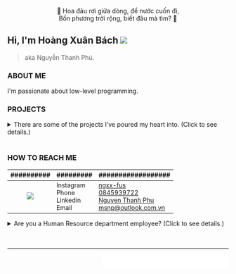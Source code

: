<p align="center">
🌸 Hoa đâu rơi giữa dòng, để nước cuốn đi,<br>
Bốn phương trời rộng, biết đâu mà tìm? 🌸<br>
</p>


<h2 align="left">Hi, I'm <b>Hoàng Xuân Bách </b> <img src="https://media.giphy.com/media/mGcNjsfWAjY5AEZNw6/giphy.gif" width="50"></h2>

>  aka Nguyễn Thanh Phú. 

<h3 align="left"> ABOUT ME </h3>
I'm passionate about low-level programming.

<h3 align="left"> PROJECTS </h3>
<details>
<summary>
  <href src="https://github.com/ngxx-fus/ngxx-fus/blob/main/PROJECTS.md">There</href>  are some of the projects I’ve poured my heart into. (Click to see details.)
<br><br>
</summary>
  <table border="1" width="100%">
    <tr>
      <th align="center">Project's name</th>
      <th align="center">HW</th>
      <th align="center">Platform/Framework/Tools</th>
      <th align="center">Lang</th>
      <th align="center">Category</th>
      <th align="center">Description</th>
      <th align="center">Link</th>
    </tr>
    <tr>
      <td>Screen simulation</td>
      <td> -- </td>
      <td>SDL</td>
      <td>C</td>
      <td> App </td>
      <td>HW simulation API for developt embedded(MCU) UI </td>
      <td><a href="https://github.com/ngxx-fus/screen_sim_proj">link</a></td>
    </tr>
    <tr>
      <td>Smart Decorative Screen<br>aka Agiftforcrush</td>
      <td>EPS_WROOM32<br>TFT2,2"</td>
      <td>Arduino_ESP</td>
      <td>C++</td>
      <td>IoT</td>
      <td>A gift for crush (included HW).</td>
      <td><a href="https://github.com/hg-xnb/agiftforcursh/tree/main">link</a></td>
    </tr>
    <tr>
      <td>ESP32 Console Screen</td>
      <td>ESP32, TFT 2.2"</td>
      <td>Arduino<br>PlatformIO</td>
      <td>C++</td>
      <td>N/A</td>
      <td>Create console.h to log information to the TFT screen.</td>
      <td><a href="https://github.com/hg-xnb/tft-esp32-console.git">link</a></td>
    </tr>
    <tr>
      <td>jpg2bin565</td>
      <td>N/A</td>
      <td>N/A</td>
      <td>C++<br>Makefile</td>
      <td>OOP<br>(Image utils)</td>
      <td>The C++ program to convert an JPG image to BIN image (that can be read and displayed in <a href="https://github.com/hg-xnb/agiftforcursh/tree/main">agiftforcrush</a>).</td>
      <td><a href="https://github.com/hg-xnb/jpg2bin565.git">link</a></td>
    </tr>
    <tr>
      <td>Computer Organization Practice</td>
      <td>8051_Pro_Kit (AT89C52 inside)</td>
      <td>uVsion Kiel</td>
      <td>C</td>
      <td>Embedded</td>
      <td>- Control the components are connected to AT89C52 on the kit by config some registers using Clang.<br> - Make driver (I2C, SPI) to read/write with realtime IC, ADC/DAC IC, LCD16x2, HC05-like bluetooth module.</td>
      <td><a href="https://github.com/hg-xnb/at89c52_proj">link</a></td>
    </tr>
    <tr>
      <td>MiniSupermarket Management</td>
      <td>N/A</td>
      <td>Qt</td>
      <td>C++</td>
      <td>UI/OOP</td>
      <td>Make a app to manage the MiniSupermarket using C++ with Qt framework.</td>
      <td><a href="https://github.com/hg-xnb/minisupermarket_management_proj">link</a></td>
    </tr>
    <tr>
      <td>Fire Safety and Monitoring System for Apartments</td>
      <td>RPi4<br>HMi7"</td>
      <td>PySide6/QtPython</td>
      <td>PyThon (my part)</td>
      <td>IoT</td>
      <td>Create a system that can detect gas and fire, trigger an on-site warning, and send notifications to a website. Additionally, it tracks temperature and humidity, and displays the data in a chart on the dashboard.</td>
      <td><a href="https://github.com/hg-xnb/siciot_capstoneproj">link</a></td>
    </tr>
    <tr>
      <td>UI</td>
      <td>N/A</td>
      <td>PySide6/QtPython</td>
      <td>Python</td>
      <td>UI</td>
      <td>The task in ITFA course to make the local UI for a system.</td>
      <td><a href="https://github.com/hg-xnb/gui_pyqt6">link</a></td>
    </tr>
    <tr>
      <td>Flash ADC</td>
      <td>N/A</td>
      <td>N/A</td>
      <td>N/A</td>
      <td>IC Design</td>
      <td>Design a Flash ADC 3 bits using Cadence with Samsung's 90nm process.</td>
      <td><a href="https://github.com/hg-xnb/flash_adc">link</a></td>
    </tr>
    <tr>
      <td>RPi4 Kernel</td>
      <td>RPi4</td>
      <td>Makefile<br>Buildroot</td>
      <td>N/A</td>
      <td>Embedded</td>
      <td>Make a RPi kernel for writing driver/cross-compiling later.</td>
      <td><a href="https://github.com/hg-xnb/build_rpi4_kernel">link</a></td>
    </tr>
    <tr>
      <td>Snakeeee</td>
      <td>N/A</td>
      <td>N/A</td>
      <td>C</td>
      <td>N/A</td>
      <td>Snake game in console, C-version for a game in `8051_pro_kit`.</td>
      <td><a href="https://github.com/hg-xnb/snake8x8_proj">link</a></td>
    </tr>
  </table>
</details>

<h3 align="left"> HOW TO REACH ME</h3>

|##########|#########|##################|
| :--: | :--  |  :----  |
| <img src="https://raw.githubusercontent.com/ngxx-fus/ngxx-fus/refs/heads/main/camtucau.jpg" width="100" > | Instagram<br>Phone<br>Linkedin<Br>Email| [ngxx-fus](https://www.instagram.com/ngxx-fus)<br>[0845939722](https://zaloapp.com/qr/p/p7i50akv346q)<br>[Nguyen Thanh Phu](https://www.linkedin.com/in/phu-nguyen-thanh-438966261/)<br>[msnp@outlook.com.vn](mailto:msnp@outlook.com.vn) |

<details>
<summary>
Are you a Human Resource department employee?  (Click to see details.)
</summary>
  
[Here](https://drive.google.com/drive/folders/14cW4-Gt1y7T0G9KDhr4ZR614RIMPlJSN?usp=sharing) is my CV. Could you take a minute to review it? I'm looking for an internship program.

</details>
<br>
<br>

---

<img align="right" src="https://raw.githubusercontent.com/ngxx-fus/ngxx-fus/refs/heads/main/NguyenPhuHandWritingCropped.png" height="30px">
